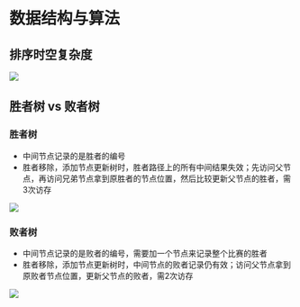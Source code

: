 # 数据结构与算法
## 排序时空复杂度
![](http://osbdeld5c.bkt.clouddn.com/18-3-31/96377202.jpg)

## 胜者树 vs 败者树
### 胜者树
- 中间节点记录的是胜者的编号
- 胜者移除，添加节点更新树时，胜者路径上的所有中间结果失效；先访问父节点，再访问兄弟节点拿到原胜者的节点位置，然后比较更新父节点的胜者，需3次访存

![](http://osbdeld5c.bkt.clouddn.com/18-4-1/50358287.jpg)

### 败者树
- 中间节点记录的是败者的编号，需要加一个节点来记录整个比赛的胜者
- 胜者移除，添加节点更新树时，中间节点的败者记录仍有效；访问父节点拿到原败者节点位置，更新父节点的败者，需2次访存

![](http://osbdeld5c.bkt.clouddn.com/18-4-1/38122862.jpg)